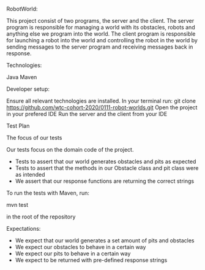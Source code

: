 RobotWorld:

This project consist of two programs, the server and the client. The server program is responsible for managing a world with its obstacles, robots and anything else we program into the world. The client program is responsible for launching a robot into the world and controlling the robot in the world by sending messages to the server program and receiving messages back in response.

Technologies:

Java
Maven


Developer setup:

Ensure all relevant technologies are installed.
In your terminal run: git clone https://github.com/wtc-cohort-2020/0111-robot-worlds.git
Open the project in your prefered IDE
Run the server and the client from your IDE


Test Plan

The focus of our tests

Our tests focus on the domain code of the project.
* Tests to assert that our world generates obstacles and pits
  as expected
* Tests to assert that the methods in our Obstacle
  class and pit class were as intended
* We assert that our response functions are
  returning the correct strings

To run the tests with Maven, run:

mvn test

in the root of the repository

Expectations:
* We expect that our world generates a set amount of pits and obstacles
* We expect our obstacles to behave in a certain way
* We expect our pits to behave in a certain way
* We expect to be returned with pre-defined response strings

